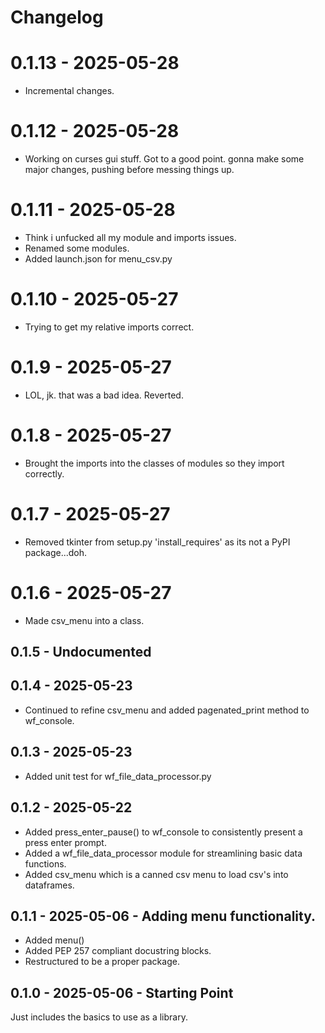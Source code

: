 # Changelog

# 0.1.13 - 2025-05-28
* Incremental changes.

# 0.1.12 - 2025-05-28
* Working on curses gui stuff. Got to a good point. gonna make some major changes, pushing before messing things up.

# 0.1.11 - 2025-05-28
* Think i unfucked all my module and imports issues.
* Renamed some modules.
* Added launch.json for menu_csv.py

# 0.1.10 - 2025-05-27
* Trying to get my relative imports correct.

# 0.1.9 - 2025-05-27
* LOL, jk. that was a bad idea. Reverted.

# 0.1.8 - 2025-05-27
* Brought the imports into the classes of modules so they import correctly.

# 0.1.7 - 2025-05-27
* Removed tkinter from setup.py 'install_requires' as its not a PyPI package...doh.

# 0.1.6 - 2025-05-27
* Made csv_menu into a class.

## 0.1.5 - Undocumented

## 0.1.4 - 2025-05-23
* Continued to refine csv_menu and added pagenated_print method to wf_console.

## 0.1.3 - 2025-05-23
* Added unit test for wf_file_data_processor.py

## 0.1.2 - 2025-05-22
* Added press_enter_pause() to wf_console to consistently present a press enter prompt.
* Added a wf_file_data_processor module for streamlining basic data functions.
* Added csv_menu which is a canned csv menu to load csv's into dataframes.

## 0.1.1 - 2025-05-06 - Adding menu functionality.
* Added menu()
* Added PEP 257 compliant docustring blocks.
* Restructured to be a proper package.

## 0.1.0 - 2025-05-06 - Starting Point
Just includes the basics to use as a library.

